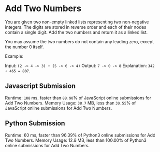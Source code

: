 # Add Two Numbers

You are given two non-empty linked lists representing two non-negative integers. The digits are stored in reverse order and each of their nodes contain a single digit. Add the two numbers and return it as a linked list.

You may assume the two numbers do not contain any leading zero, except the number 0 itself.

Example:

Input: `(2 -> 4 -> 3) + (5 -> 6 -> 4)`
Output: `7 -> 0 -> 8`
Explanation: `342 + 465 = 807`.

## Javascript Submission

Runtime: `108` ms, faster than `88.90`% of JavaScript online submissions for Add Two Numbers.
Memory Usage: `38.7` MB, less than `30.55`% of JavaScript online submissions for Add Two Numbers.

## Python Submission

Runtime: 60 ms, faster than 96.39% of Python3 online submissions for Add Two Numbers.
Memory Usage: 12.6 MB, less than 100.00% of Python3 online submissions for Add Two Numbers.
